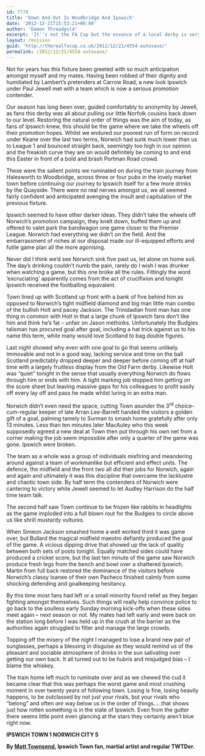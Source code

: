 ```yaml
---
id: 7778
title: 'Down And Out In Woodbridge And Ipswich'
date: '2012-12-21T15:53:21+00:00'
author: 'Damon Threadgold'
excerpt: 'It''s not the FA Cup but the essence of a local derby is very cup-like. Bragging rights to the victor, the vanquished has to wait another year (at least) for revenge. Derbies are effectively regionalised cup finals. And, as it''s not top flight, therealfacup can just about get away with a Championship derby - and what better one than El Tractico, Ipswich Town .v. Norwich City. This is going to be very painful reading ... Matt Townsend'
layout: revision
guid: 'http://therealfacup.co.uk/2012/12/21/4554-autosave/'
permalink: /2012/12/21/4554-autosave/
---
```


Not for years has this fixture been greeted with so much anticipation amongst myself and my mates. Having been robbed of their dignity and humiliated by Lambert’s pretenders at Carrow Road, a new look Ipswich under Paul Jewell met with a team which is now a serious promotion contender.

Our season has long been over, guided comfortably to anonymity by Jewell, as fans this derby was all about pulling our little Norfolk cousins back down to our level. Restoring the natural order of things was the aim of today, as fans of Ipswich knew, this should be the game where we take the wheels off their promotion hopes. Whilst we endured our poorest run of form on record under Keane over the last two terms, Norwich had sunk much lower than us to League 1 and bounced straight back, seemingly too high in our opinion and the freakish curve they are on would definitely be coming to and end this Easter in front of a bold and brash Portman Road crowd.

These were the salient points we ruminated on during the train journey from Halesworth to Woodbridge, across three or four pubs in the lovely market town before continuing our journey to Ipswich itself for a few more drinks by the Quayside. There were no real nerves amongst us, we all seemed fairly confident and anticipated avenging the insult and capitulation of the previous fixture.

Ipswich seemed to have other darker ideas. They didn’t take the wheels off Norwich’s promotion campaign, they knelt down, buffed them up and offered to valet park the bandwagon one game closer to the Premier League. Norwich had everything we didn’t on the field. And the embarrassment of riches at our disposal made our ill-equipped efforts and futile game plan all the more agonising.

Never did I think we’d see Norwich sink five past us, let alone on home soil. The day’s drinking couldn’t numb the pain, rarely do I wish I was drunker when watching a game, but this one broke all the rules. Fittingly the word ‘excruciating’ apparently comes from the act of crucifixion and tonight Ipswich received the footballing equivalent.

Town lined up with Scotland up front with a bank of five behind him as opposed to Norwich’s tight midfield diamond and big man little man combo of the bullish Holt and pacey Jackson. The Trinidadian front man has one thing in common with Holt in that a large chunk of Ipswich fans don’t like him and think he’s fat – unfair on Jason methinks. Unfortunately the Budgies talisman has procured goal after goal, including a hat trick against us to his name this term, while many would love Scotland to bag double figures.

Last night showed why even with one goal to go that seems unlikely. Immovable and not in a good way, lacking service and time on the ball Scotland predictably dropped deeper and deeper before coming off at half time with a largely fruitless display from the Old Farm derby. Likewise Holt was “quiet” tonight in the sense that usually everything Norwich do flows through him or ends with him. A tight marking job stopped him getting on the score sheet but leaving massive gaps for his colleagues to profit easily off every lay off and pass he made whilst luring in an extra man.

Norwich didn’t even need the space, cutting Town asunder the 3<sup>rd</sup> choice-cum-regular keeper of late Arran Lee-Barrett handed the visitors a golden gift of a goal, palming tamely to Surman to smash home gratefully after only 13 minutes. Less than ten minutes later MacAuley who this week supposedly agreed a new deal at Town then put through his own net from a corner making the job seem impossible after only a quarter of the game was gone. Ipswich were broken.

The team as a whole was a group of individuals misfiring and meandering around against a team of workmanlike but efficient and effect units. The defence, the midfield and the front two all did their jobs for Norwich, again and again and ultimately it was this discipline that overcame the lacklustre and chaotic town side. By half term the contenders of Norwich were cantering to victory while Jewell seemed to let Audley Harrison do the half time team talk.

The second half saw Town continue to be frozen like rabbits in headlights as the game imploded into a full blown rout for the Budgies to circle above us like shrill mustardy vultures.

When Simeon Jackson smashed home a well worked third it was game over, but Bullard the magical midfield maestro defiantly produced the goal of the game. A vicious dipping drive that showed up the lack of quality between both sets of posts tonight. Equally matched sides could have produced a cricket score, but the last ten minute of the game saw Norwich produce fresh legs from the bench and bowl over a shattered Ipswich. Martin from full back restored the dominance of the visitors before Norwich’s classy loanee of their own Pacheco finished calmly from some shocking defending and goalkeeping hesitancy.

By this time most fans had left or a small minority found relief as they began fighting amongst themselves. Such things will really help convince police to go back to the soulless early Sunday morning kick-offs when these sides meet again – next season or not. My mates had left early and were back on the station long before I was held up in the crush at the barrier as the authorities again struggled to filter and manage the large crowds.

Topping off the misery of the night I managed to lose a brand new pair of sunglasses, perhaps a blessing in disguise as they would remind us of the pleasant and sociable atmosphere of drinks in the sun salivating over getting our own back. It all turned out to be hubris and misjudged bias – I blame the whiskey.

The train home left much to ruminate over and as we chewed the cud it became clear that this was perhaps the worst game and most crushing moment in over twenty years of following town. Losing is fine, losing heavily happens, to be outclassed by not just your rivals, but your rivals who “belong” and often *are* way below us in the order of things…..that shows just how rotten something is in the state of Ipswich. Even from the gutter there seems little point even glancing at the stars they certainly aren’t blue right now.

**IPSWICH TOWN 1 NORWICH CITY 5**

**By [Matt Townsend](http://twitter.com/#!/WTMatt), Ipswich Town fan, martial artist and regular TWTDer.**